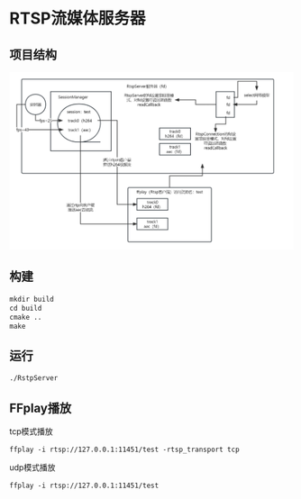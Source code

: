 # RTSP流媒体服务器


## 项目结构

![structure](structure.jpg)

## 构建

```shell
mkdir build
cd build
cmake ..
make
```

## 运行

```shell
./RstpServer
```

## FFplay播放

tcp模式播放

```shell
ffplay -i rtsp://127.0.0.1:11451/test -rtsp_transport tcp
```

udp模式播放

```shell
ffplay -i rtsp://127.0.0.1:11451/test
```